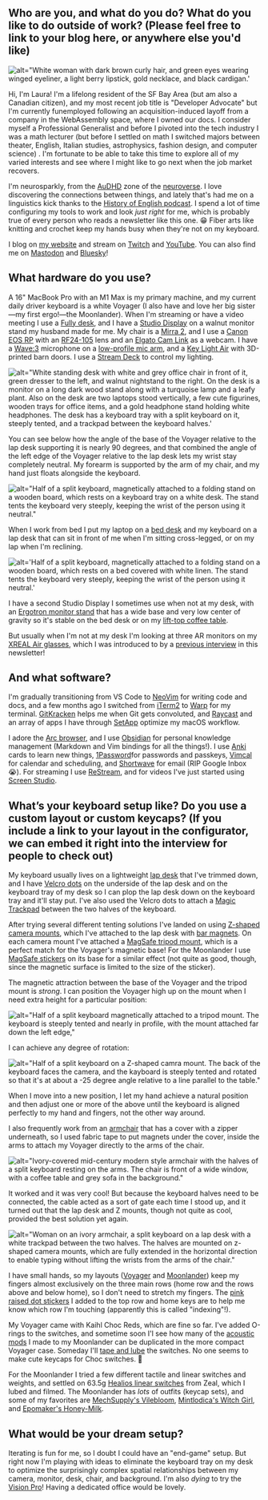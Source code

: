 ## Who are you, and what do you do? What do you like to do outside of work? (Please feel free to link to your blog here, or anywhere else you'd like)

![alt="White woman with dark brown curly hair, and green eyes wearing winged eyeliner, a light berry lipstick, gold necklace, and black cardigan.'](me.png)

Hi, I'm Laura! I'm a lifelong resident of the SF Bay Area (but am also a Canadian citizen), and my most recent job title is "Developer Advocate" but I'm currently funemployed following an acquisition-induced layoff from a company in the WebAssembly space, where I owned our docs. I consider myself a Professional Generalist and before I pivoted into the tech industry I was a math lecturer (but before I settled on math I switched majors between theater, English, Italian studies, astrophysics, fashion design, and computer science) . I'm fortunate to be able to take this time to explore all of my varied interests and see where I might like to go next when the job market recovers.

I'm neurosparkly, from the [AuDHD](https://embrace-autism.com/autistic-and-adhd-traits/) zone of the [neuroverse](https://www.lauralangdon.io/blog/the-neuroverse/). I love discovering the connections between things, and lately that's had me on a linguistics kick thanks to the [History of English podcast](https://historyofenglishpodcast.com/). I spend a lot of time configuring my tools to work and look *just right* for me, which is probably true of every person who reads a newsletter like this one. 😁 Fiber arts like knitting and crochet keep my hands busy when they're not on my keyboard.

I blog on [my website](https://lauralangdon.io) and stream on [Twitch](https://www.twitch.tv/LauraLangdon) and [YouTube](https://youtube.com/@Laura-Langdon). You can also find me on [Mastodon](https://hachyderm.io/@LauraLangdon) and [Bluesky](https://bsky.app/profile/lauralangdon.io)!

## What hardware do you use?

A 16" MacBook Pro with an M1 Max is my primary machine, and my current daily driver keyboard is a white Voyager (I also have and love her big sister—my first ergo!—the Moonlander). When I'm streaming or have a video meeting I use a [Fully desk](https://store.hermanmiller.com/brands-fully?lang=en_US), and I have a [Studio Display](https://www.apple.com/studio-display/) on a walnut monitor stand my husband made for me. My chair is a [Mirra 2](https://www.hermanmiller.com/products/seating/office-chairs/mirra-2-chairs/), and I use a [Canon EOS RP](https://www.amazon.com/gp/product/B07N9KDCGV/ref=ppx_yo_dt_b_search_asin_title?ie=UTF8&psc=1) with an [RF24-105](https://www.amazon.com/gp/product/B084BKXDLD/ref=ppx_yo_dt_b_search_asin_title?ie=UTF8&psc=1) lens and an [Elgato Cam Link](https://www.elgato.com/us/en/p/cam-link-4k) as a webcam. I have a [Wave:3](https://www.elgato.com/us/en/p/wave-3-black) microphone on a [low-profile mic arm](https://www.elgato.com/us/en/p/wave-mic-arm-lp), and a [Key Light Air](https://www.elgato.com/us/en/p/key-light-air) with 3D-printed barn doors. I use a [Stream Deck](https://www.elgato.com/us/en/p/stream-deck-mk2-black) to control my lighting.

![alt="White standing desk with white and grey office chair in front of it, green dresser to the left, and walnut nightstand to the right. On the desk is a monitor on a long dark wood stand along with a turquoise lamp and a leafy plant. Also on the desk are two laptops stood vertically, a few cute figurines, wooden trays for office items, and a gold headphone stand holding white headphones. The desk has a keyboard tray with a split keyboard on it, steeply tented, and a trackpad between the keyboard halves.'](desk-setup.jpeg)

You can see below how the angle of the base of the Voyager relative to the lap desk supporting it is nearly 90 degrees, and that combined the angle of the left edge of the Voyager relative to the lap desk lets my wrist stay completely neutral. My forearm is supported by the arm of my chair, and my hand just floats alongside the keyboard.

![alt="Half of a split keyboard, magnetically attached to a folding stand on a wooden board, which rests on a keyboard tray on a white desk. The stand tents the keyboard very steeply, keeping the wrist of the person using it neutral."](keyboard-and-chair.jpeg)

When I work from bed I put my laptop on a [bed desk](https://www.amazon.com/gp/product/B08T5ZKWCP/ref=ppx_yo_dt_b_search_asin_title?ie=UTF8&psc=1) and my keyboard on a lap desk that can sit in front of me when I'm sitting cross-legged, or on my lap when I'm reclining.

![alt='Half of a split keyboard, magnetically attached to a folding stand on a wooden board, which rests on a bed covered with white linen. The stand tents the keyboard very steeply, keeping the wrist of the person using it neutral.'](keyboard-on-bed.jpeg)

I have a second Studio Display I sometimes use when not at my desk, with an [Ergotron monitor stand](https://www.amazon.com/gp/product/B00HQA1BRS/ref=ppx_yo_dt_b_search_asin_title?ie=UTF8&psc=1) that has a wide base and very low center of gravity so it's stable on the bed desk or on my [lift-top coffee table](https://havenly.com/products/details/Denson-Melamine-Veneer-Wood-Hidden-Storage-Lift-Top-Coffee-Table-Wayfair-71137005).

But usually when I'm not at my desk I'm looking at three AR monitors on my [XREAL Air glasses](https://www.xreal.com/air), which I was introduced to by a [previous interview](https://people.zsa.io/andrew-thompson/) in this newsletter!

## And what software?

I'm gradually transitioning from VS Code to [NeoVim](https://nvchad.com/) for writing code and docs, and a few months ago I switched from [iTerm2](https://iterm2.com/) to [Warp](https://warp.dev) for my terminal. [GitKracken](https://www.gitkraken.com/) helps me when Git gets convoluted, and [Raycast](https://www.raycast.com/) and an array of apps I have through [SetApp](https://setapp.com/) optimize my macOS workflow.

I adore the [Arc browser](https://arc.net/), and I use [Obsidian](https://obsidian.md/) for personal knowledge management (Markdown and Vim bindings for all the things!). I use [Anki](https://obsidian.md/) cards to learn new things, [1Password](https://1password.com/ )for passwords and passkeys, [Vimcal](https://www.vimcal.com/) for calendar and scheduling, and [Shortwave](https://www.shortwave.com/) for email (RIP Google Inbox 😭). For streaming I use [ReStream](https://restream.io/login?continue=https://app.restream.io/home), and for videos I've just started using [Screen Studio](https://www.screen.studio/).

## What’s your keyboard setup like? Do you use a custom layout or custom keycaps? (If you include a link to your layout in the configurator, we can embed it right into the interview for people to check out)

My keyboard usually lives on a lightweight [lap desk](https://www.amazon.com/gp/product/B019J91KIS?th=1) that I've trimmed down, and I have [Velcro dots](https://www.amazon.com/gp/product/B00GUZK4I2/ref=ppx_yo_dt_b_search_asin_title?ie=UTF8&psc=1) on the underside of the lap desk and on the keyboard tray of my desk so I can plop the lap desk down on the keyboard tray and it'll stay put. I've also used the Velcro dots to attach a [Magic Trackpad](https://www.apple.com/shop/product/MK2D3AM/A/magic-trackpad-white-multi-touch-surface) between the two halves of the keyboard.

After trying several different tenting solutions I've landed on using [Z-shaped camera mounts](https://www.amazon.com/gp/product/B07MHJ2TL6/ref=ppx_yo_dt_b_search_asin_title?ie=UTF8&psc=1), which I've attached to the lap desk with [bar magnets](https://www.amazon.com/gp/product/B08L3FVFFZ/ref=ppx_yo_dt_b_search_asin_title?ie=UTF8&psc=1). On each camera mount I've attached a [MagSafe tripod mount](https://www.amazon.com/gp/product/B0BPLW4ZTZ/ref=ppx_yo_dt_b_search_asin_title?ie=UTF8&psc=1), which is a perfect match for the Voyager's magnetic base! For the Moonlander I use [MagSafe stickers](https://www.amazon.com/Adhesive-Wireless-Converter-Accessories-Rectangle/dp/B09WRS2TGJ/ref=sr_1_3?crid=164D4ULV0DJ00&keywords=magsafe+stickers&qid=1698283791&sprefix=round+keycaps%2Caps%2C169&sr=8-3) on its base for a similar effect (not quite as good, though, since the magnetic surface is limited to the size of the sticker).

The magnetic attraction between the base of the Voyager and the tripod mount is *strong*. I can position the Voyager high up on the mount when I need extra height for a particular position:

![alt="Half of a split keyboard magnetically attached to a tripod mount. The keyboard is steeply tented and nearly in profile, with the mount attached far down the left edge,"](height.jpeg)

 I can achieve any degree of rotation:

![alt="Half of a split keyboard on a Z-shaped camra mount. The back of the keyboard faces the camera, and the kayboard is steeply tented and rotated so that it's at about a -25 degree angle relative to a line parallel to the table."](rotation.jpeg)

When I move into a new position, I let my hand achieve a natural position and then adjust one or more of the above until the keyboard is aligned perfectly to my hand and fingers, not the other way around.

I also frequently work from an [armchair](https://www.amazon.com/gp/product/B0B1HNR329/ref=ppx_yo_dt_b_search_asin_title?ie=UTF8&psc=1) that has a cover with a zipper underneath, so I used fabric tape to put magnets under the cover, inside the arms to attach my Voyager directly to the arms of the chair.

![alt="Ivory-covered mid-century modern style armchair with the halves of a split keyboard resting on the arms. The chair is front of a wide window, with a coffee table and grey sofa in the background."](chair-no-board.jpeg)

It worked and it was very cool! But because the keyboard halves need to be connected, the cable acted as a sort of gate each time I stood up, and it turned out that the lap desk and Z mounts, though not quite as cool, provided the best solution yet again.

![alt="Woman on an ivory armchair, a split keyboard on a lap desk with a white trackpad between the two halves. The halves are mounted on z-shaped camera mounts, which are fully extended in the horizontal direction to enable typing without lifting the wrists from the arms of the chair."](chair-with-board.jpeg)

I have small hands, so my layouts ([Voyager](https://configure.zsa.io/voyager/layouts/VjK4J/latest/0) and [Moonlander](https://configure.zsa.io/moonlander/layouts/j99vd/latest/0)) keep my fingers almost exclusively on the three main rows (home row and the rows above and below home), so I don't need to stretch my fingers. The [pink raised dot stickers](https://www.amazon.com/gp/product/B087CSZYH2/ref=ppx_yo_dt_b_search_asin_title?ie=UTF8&psc=1) I added to the top row and home keys are to help me know which row I'm touching (apparently this is called "indexing"!).

My Voyager came with Kaihl Choc Reds, which are fine so far. I've added O-rings to the switches, and sometime soon I'l see how many of the [acoustic mods](https://www.reddit.com/r/ergodox/comments/vwo6z6/ergodox_acoustics_and_how_i_did_improve_them/ifvlzkw/?utm_source=share&utm_medium=web3x&utm_name=web3xcss&utm_term=1&utm_content=share_button) I made to my Moonlander can be duplicated in the more compact Voyager case. Someday I'll [tape and lube](https://www.youtube.com/watch?v=3YBNRXRXG0w&t=285s&pp=ygUPY2hvYyBzd2l0Y2ggbW9k) the switches. No one seems to make cute keycaps for Choc switches. 🤔

For the Moonlander I tried a few different tactile and linear switches and weights, and settled on 63.5g [Healios linear switches](https://zealpc.net/collections/switches/products/healio?variant=13159117717567) from Zeal, which I lubed and filmed. The Moonlander has *lots* of outfits (keycap sets), and some of my favorites are [MechSupply's Vilebloom](http://www.mechsupply.co.uk/product/dsa-vilebloom), [Mintlodica's Witch Girl](https://mintlodica.com/products/dsa-witch-girl-keycaps), and [Epomaker's Honey-Milk](https://www.amazon.com/EPOMAKER-Honey-Milk-Sublimation-Mechanical-Compatible/dp/B09D3KRTJX).

## What would be your dream setup?

Iterating is fun for me, so I doubt I could have an "end-game" setup. But right now I'm playing with ideas to eliminate the keyboard tray on my desk to optimize the surprisingly complex spatial relationships between my camera, monitor, desk, chair, and background. I'm also *dying* to try the [Vision Pro](https://www.apple.com/apple-vision-pro/)! Having a dedicated office would be lovely.
